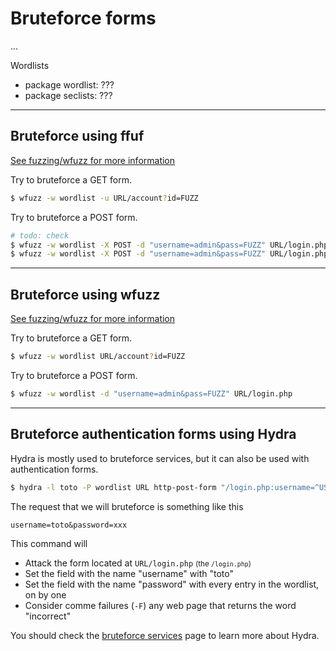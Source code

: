 # Bruteforce forms

<div class="row row-cols-md-2"><div>

...
</div><div>

Wordlists

* package wordlist: ???
* package seclists: ???
</div></div>

<hr class="sl">

## Bruteforce using ffuf

[See fuzzing/wfuzz for more information](_tools/fuzz/index.md#wfuzz)

<div class="row row-cols-md-2"><div>

Try to bruteforce a GET form.

```bash
$ wfuzz -w wordlist -u URL/account?id=FUZZ
```
</div><div>

Try to bruteforce a POST form.

```bash
# todo: check
$ wfuzz -w wordlist -X POST -d "username=admin&pass=FUZZ" URL/login.php
$ wfuzz -w wordlist -X POST -d "username=admin&pass=FUZZ" URL/login.php -H "Content-Type: application/x-www-form-urlencoded"
```
</div></div>

<hr class="sr">

## Bruteforce using wfuzz

[See fuzzing/wfuzz for more information](_tools/fuzz/index.md#wfuzz)

<div class="row row-cols-md-2"><div>

Try to bruteforce a GET form.

```bash
$ wfuzz -w wordlist URL/account?id=FUZZ
```
</div><div>

Try to bruteforce a POST form.

```bash
$ wfuzz -w wordlist -d "username=admin&pass=FUZZ" URL/login.php
```
</div></div>

<hr class="sl">

## Bruteforce authentication forms using Hydra

<div class="row row-cols-md-2"><div>

Hydra is mostly used to bruteforce services, but it can also be used with authentication forms.

```bash
$ hydra -l toto -P wordlist URL http-post-form "/login.php:username=^USER^&password=^PASS^:F=incorrect" -V
```

<p class="mt-3">The request that we will bruteforce is something like this</p>

```none
username=toto&password=xxx
```
</div><div>

This command will

* Attack the form located at `URL/login.php` <small>(the `/login.php`)</small>
* Set the field with the name "username" with "toto"
* Set the field with the name "password" with every entry in the wordlist, on by one
* Consider comme failures (`-F`) any web page that returns the word "incorrect"

You should check the [bruteforce services](../../../random/crack_password/services.md) page to learn more about Hydra.
</div></div>